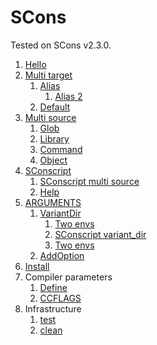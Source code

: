 # SCons

Tested on SCons v2.3.0.

1.  [Hello](hello/)
1.  [Multi target](multi_target/)
    1.  [Alias](alias/)
        1. [Alias 2](alias2/)
    1.  [Default](default/)
1.  [Multi source](multi_source/)
    1.  [Glob](glob/)
    1.  [Library](library/)
    1.  [Command](command/)
    1.  [Object](object/)
1.  [SConscript](sconscript/)
    1.  [SConscript multi source](sconscript_multi_source/)
    1.  [Help](help/)
1.  [ARGUMENTS](arguments/)
    1.  [VariantDir](variant_dir/)
        1.  [Two envs](two_envs/)
        1.  [SConscript variant_dir](sconscript_variant/)
        1.  [Two envs](two_envs/)
    1.  [AddOption](add_option/)
1.  [Install](install/)
1.  Compiler parameters
    1.  [Define](define/)
    1.  [CCFLAGS](ccflags/)
1.  Infrastructure
    1.  [test](test)
    1.  [clean](clean)
